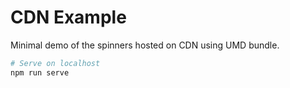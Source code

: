 # CDN Example

Minimal demo of the spinners hosted on CDN using UMD bundle.

```sh
# Serve on localhost
npm run serve
```